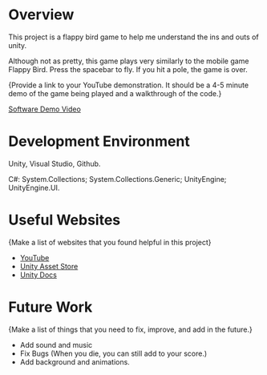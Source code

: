# Overview

This project is a flappy bird game to help me understand the ins and outs of unity.

Although not as pretty, this game plays very similarly to the mobile game Flappy Bird. Press the spacebar to fly. If you hit a pole, the game is over. 

{Provide a link to your YouTube demonstration.  It should be a 4-5 minute demo of the game being played and a walkthrough of the code.}

[Software Demo Video](https://youtu.be/LPmmmCA8owI)

# Development Environment

Unity, Visual Studio, Github. 

C#: 
 System.Collections;
 System.Collections.Generic;
 UnityEngine;
 UnityEngine.UI.

# Useful Websites

{Make a list of websites that you found helpful in this project}
* [YouTube](https://www.youtube.com/)
* [Unity Asset Store](https://assetstore.unity.com/)
* [Unity Docs](https://docs.unity.com/)

# Future Work

{Make a list of things that you need to fix, improve, and add in the future.}
* Add sound and music
* Fix Bugs (When you die, you can still add to your score.)
* Add background and animations. 
